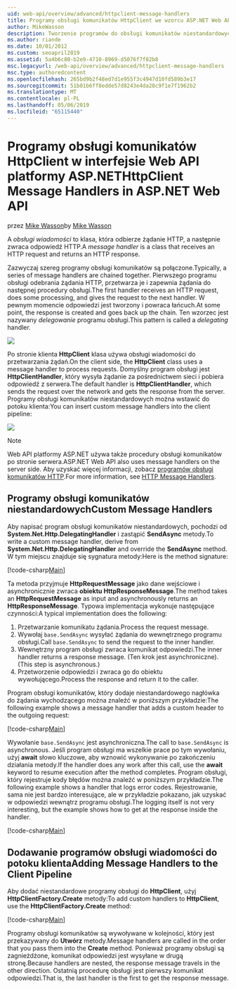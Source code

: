 ```yaml
---
uid: web-api/overview/advanced/httpclient-message-handlers
title: Programy obsługi komunikatów HttpClient we wzorcu ASP.NET Web API — ASP.NET 4.x
author: MikeWasson
description: Tworzenie programów do obsługi komunikatów niestandardowych dla interfejsu API sieci Web platformy ASP.NET na platformie ASP.NET 4.x
ms.author: riande
ms.date: 10/01/2012
ms.custom: seoapril2019
ms.assetid: 5a4b6c80-b2e9-4710-8969-d5076f7f82b8
msc.legacyurl: /web-api/overview/advanced/httpclient-message-handlers
msc.type: authoredcontent
ms.openlocfilehash: 265bd9b2f48ed7d1e955f3c4947d10fd589b3e17
ms.sourcegitcommit: 51b01b6ff8edde57d8243e4da28c9f1e7f1962b2
ms.translationtype: MT
ms.contentlocale: pl-PL
ms.lasthandoff: 05/06/2019
ms.locfileid: "65115440"
---
```

# <a name="httpclient-message-handlers-in-aspnet-web-api"></a><span data-ttu-id="54a46-103">Programy obsługi komunikatów HttpClient w interfejsie Web API platformy ASP.NET</span><span class="sxs-lookup"><span data-stu-id="54a46-103">HttpClient Message Handlers in ASP.NET Web API</span></span>

<span data-ttu-id="54a46-104">przez [Mike Wasson](https://github.com/MikeWasson)</span><span class="sxs-lookup"><span data-stu-id="54a46-104">by [Mike Wasson](https://github.com/MikeWasson)</span></span>

<span data-ttu-id="54a46-105">A *obsługi wiadomości* to klasa, która odbierze żądanie HTTP, a następnie zwraca odpowiedź HTTP.</span><span class="sxs-lookup"><span data-stu-id="54a46-105">A *message handler* is a class that receives an HTTP request and returns an HTTP response.</span></span>

<span data-ttu-id="54a46-106">Zazwyczaj szereg programy obsługi komunikatów są połączone.</span><span class="sxs-lookup"><span data-stu-id="54a46-106">Typically, a series of message handlers are chained together.</span></span> <span data-ttu-id="54a46-107">Pierwszego programu obsługi odebrania żądania HTTP, przetwarza je i zapewnia żądania do następnej procedury obsługi.</span><span class="sxs-lookup"><span data-stu-id="54a46-107">The first handler receives an HTTP request, does some processing, and gives the request to the next handler.</span></span> <span data-ttu-id="54a46-108">W pewnym momencie odpowiedzi jest tworzony i powraca łańcuch.</span><span class="sxs-lookup"><span data-stu-id="54a46-108">At some point, the response is created and goes back up the chain.</span></span> <span data-ttu-id="54a46-109">Ten wzorzec jest nazywany *delegowanie* programu obsługi.</span><span class="sxs-lookup"><span data-stu-id="54a46-109">This pattern is called a *delegating* handler.</span></span>

![](httpclient-message-handlers/_static/image1.png)

<span data-ttu-id="54a46-110">Po stronie klienta **HttpClient** klasa używa obsługi wiadomości do przetwarzania żądań.</span><span class="sxs-lookup"><span data-stu-id="54a46-110">On the client side, the **HttpClient** class uses a message handler to process requests.</span></span> <span data-ttu-id="54a46-111">Domyślny program obsługi jest **HttpClientHandler**, który wysyła żądanie za pośrednictwem sieci i pobiera odpowiedź z serwera.</span><span class="sxs-lookup"><span data-stu-id="54a46-111">The default handler is **HttpClientHandler**, which sends the request over the network and gets the response from the server.</span></span> <span data-ttu-id="54a46-112">Programy obsługi komunikatów niestandardowych można wstawić do potoku klienta:</span><span class="sxs-lookup"><span data-stu-id="54a46-112">You can insert custom message handlers into the client pipeline:</span></span>

![](httpclient-message-handlers/_static/image2.png)

> [!NOTE]
> <span data-ttu-id="54a46-113">Web API platformy ASP.NET używa także procedury obsługi komunikatów po stronie serwera.</span><span class="sxs-lookup"><span data-stu-id="54a46-113">ASP.NET Web API also uses message handlers on the server side.</span></span> <span data-ttu-id="54a46-114">Aby uzyskać więcej informacji, zobacz [programów obsługi komunikatów HTTP](http-message-handlers.md).</span><span class="sxs-lookup"><span data-stu-id="54a46-114">For more information, see [HTTP Message Handlers](http-message-handlers.md).</span></span>

## <a name="custom-message-handlers"></a><span data-ttu-id="54a46-115">Programy obsługi komunikatów niestandardowych</span><span class="sxs-lookup"><span data-stu-id="54a46-115">Custom Message Handlers</span></span>

<span data-ttu-id="54a46-116">Aby napisać program obsługi komunikatów niestandardowych, pochodzi od **System.Net.Http.DelegatingHandler** i zastąpić **SendAsync** metody.</span><span class="sxs-lookup"><span data-stu-id="54a46-116">To write a custom message handler, derive from **System.Net.Http.DelegatingHandler** and override the **SendAsync** method.</span></span> <span data-ttu-id="54a46-117">W tym miejscu znajduje się sygnatura metody:</span><span class="sxs-lookup"><span data-stu-id="54a46-117">Here is the method signature:</span></span>

[!code-csharp[Main](httpclient-message-handlers/samples/sample1.cs)]

<span data-ttu-id="54a46-118">Ta metoda przyjmuje **HttpRequestMessage** jako dane wejściowe i asynchronicznie zwraca **obiektu HttpResponseMessage**.</span><span class="sxs-lookup"><span data-stu-id="54a46-118">The method takes an **HttpRequestMessage** as input and asynchronously returns an **HttpResponseMessage**.</span></span> <span data-ttu-id="54a46-119">Typowa implementacja wykonuje następujące czynności:</span><span class="sxs-lookup"><span data-stu-id="54a46-119">A typical implementation does the following:</span></span>

1. <span data-ttu-id="54a46-120">Przetwarzanie komunikatu żądania.</span><span class="sxs-lookup"><span data-stu-id="54a46-120">Process the request message.</span></span>
2. <span data-ttu-id="54a46-121">Wywołaj `base.SendAsync` wysyłać żądania do wewnętrznego programu obsługi.</span><span class="sxs-lookup"><span data-stu-id="54a46-121">Call `base.SendAsync` to send the request to the inner handler.</span></span>
3. <span data-ttu-id="54a46-122">Wewnętrzny program obsługi zwraca komunikat odpowiedzi.</span><span class="sxs-lookup"><span data-stu-id="54a46-122">The inner handler returns a response message.</span></span> <span data-ttu-id="54a46-123">(Ten krok jest asynchroniczne).</span><span class="sxs-lookup"><span data-stu-id="54a46-123">(This step is asynchronous.)</span></span>
4. <span data-ttu-id="54a46-124">Przetworzenie odpowiedzi i zwraca go do obiektu wywołującego.</span><span class="sxs-lookup"><span data-stu-id="54a46-124">Process the response and return it to the caller.</span></span>

<span data-ttu-id="54a46-125">Program obsługi komunikatów, który dodaje niestandardowego nagłówka do żądania wychodzącego można znaleźć w poniższym przykładzie:</span><span class="sxs-lookup"><span data-stu-id="54a46-125">The following example shows a message handler that adds a custom header to the outgoing request:</span></span>

[!code-csharp[Main](httpclient-message-handlers/samples/sample2.cs)]

<span data-ttu-id="54a46-126">Wywołanie `base.SendAsync` jest asynchroniczna.</span><span class="sxs-lookup"><span data-stu-id="54a46-126">The call to `base.SendAsync` is asynchronous.</span></span> <span data-ttu-id="54a46-127">Jeśli program obsługi ma wszelkie prace po tym wywołaniu, użyj **await** słowo kluczowe, aby wznowić wykonywanie po zakończeniu działania metody.</span><span class="sxs-lookup"><span data-stu-id="54a46-127">If the handler does any work after this call, use the **await** keyword to resume execution after the method completes.</span></span> <span data-ttu-id="54a46-128">Program obsługi, który rejestruje kody błędów można znaleźć w poniższym przykładzie.</span><span class="sxs-lookup"><span data-stu-id="54a46-128">The following example shows a handler that logs error codes.</span></span> <span data-ttu-id="54a46-129">Rejestrowanie, sama nie jest bardzo interesujące, ale w przykładzie pokazano, jak uzyskać w odpowiedzi wewnątrz programu obsługi.</span><span class="sxs-lookup"><span data-stu-id="54a46-129">The logging itself is not very interesting, but the example shows how to get at the response inside the handler.</span></span>

[!code-csharp[Main](httpclient-message-handlers/samples/sample3.cs?highlight=10,13)]

## <a name="adding-message-handlers-to-the-client-pipeline"></a><span data-ttu-id="54a46-130">Dodawanie programów obsługi wiadomości do potoku klienta</span><span class="sxs-lookup"><span data-stu-id="54a46-130">Adding Message Handlers to the Client Pipeline</span></span>

<span data-ttu-id="54a46-131">Aby dodać niestandardowe programy obsługi do **HttpClient**, użyj **HttpClientFactory.Create** metody:</span><span class="sxs-lookup"><span data-stu-id="54a46-131">To add custom handlers to **HttpClient**, use the **HttpClientFactory.Create** method:</span></span>

[!code-csharp[Main](httpclient-message-handlers/samples/sample4.cs)]

<span data-ttu-id="54a46-132">Programy obsługi komunikatów są wywoływane w kolejności, który jest przekazywany do **Utwórz** metody.</span><span class="sxs-lookup"><span data-stu-id="54a46-132">Message handlers are called in the order that you pass them into the **Create** method.</span></span> <span data-ttu-id="54a46-133">Ponieważ programy obsługi są zagnieżdżone, komunikat odpowiedzi jest wysyłane w drugą stronę.</span><span class="sxs-lookup"><span data-stu-id="54a46-133">Because handlers are nested, the response message travels in the other direction.</span></span> <span data-ttu-id="54a46-134">Ostatnią procedurę obsługi jest pierwszy komunikat odpowiedzi.</span><span class="sxs-lookup"><span data-stu-id="54a46-134">That is, the last handler is the first to get the response message.</span></span>
